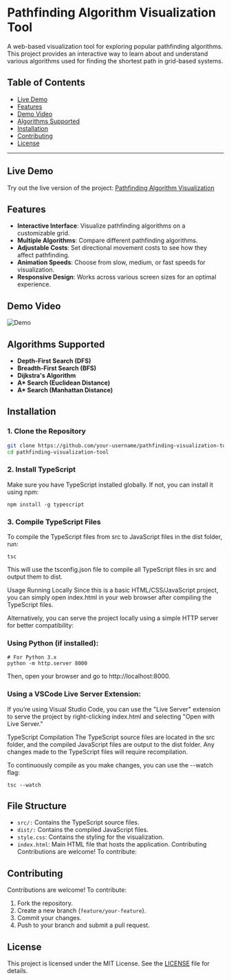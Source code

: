 # Pathfinding Algorithm Visualization Tool

A web-based visualization tool for exploring popular pathfinding algorithms. This project provides an interactive way to learn about and understand various algorithms used for finding the shortest path in grid-based systems.

## Table of Contents
- [Live Demo](#live-demo)
- [Features](#features)
- [Demo Video](#demo-video)
- [Algorithms Supported](#algorithms-supported)
- [Installation](#installation)
- [Contributing](#contributing)
- [License](#license)

---
## Live Demo
Try out the live version of the project: [Pathfinding Algorithm Visualization](https://winarmarco.github.io/Pathfinding-Visualization/)

## Features
- **Interactive Interface**: Visualize pathfinding algorithms on a customizable grid.
- **Multiple Algorithms**: Compare different pathfinding algorithms.
- **Adjustable Costs**: Set directional movement costs to see how they affect pathfinding.
- **Animation Speeds**: Choose from slow, medium, or fast speeds for visualization.
- **Responsive Design**: Works across various screen sizes for an optimal experience.

## Demo Video
![Demo](https://github.com/user-attachments/assets/049421ee-c06c-47c7-8da2-40eed6384e9d)


## Algorithms Supported
- **Depth-First Search (DFS)**
- **Breadth-First Search (BFS)**
- **Dijkstra's Algorithm**
- <b>A* Search (Euclidean Distance)</b>
- <b>A* Search (Manhattan Distance)</b>

## Installation

### 1. Clone the Repository
```bash
git clone https://github.com/your-username/pathfinding-visualization-tool.git
cd pathfinding-visualization-tool
```

### 2. Install TypeScript
Make sure you have TypeScript installed globally. If not, you can install it using npm:

```
npm install -g typescript
```

### 3. Compile TypeScript Files
To compile the TypeScript files from src to JavaScript files in the dist folder, run:

```
tsc
```

This will use the tsconfig.json file to compile all TypeScript files in src and output them to dist.

Usage
Running Locally
Since this is a basic HTML/CSS/JavaScript project, you can simply open index.html in your web browser after compiling the TypeScript files.

Alternatively, you can serve the project locally using a simple HTTP server for better compatibility:

### Using Python (if installed):
```
# For Python 3.x
python -m http.server 8000
```

Then, open your browser and go to http://localhost:8000.

### Using a VSCode Live Server Extension:
If you’re using Visual Studio Code, you can use the "Live Server" extension to serve the project by right-clicking index.html and selecting "Open with Live Server."

TypeScript Compilation
The TypeScript source files are located in the src folder, and the compiled JavaScript files are output to the dist folder. Any changes made to the TypeScript files will require recompilation.

To continuously compile as you make changes, you can use the --watch flag:

```
tsc --watch
```


## File Structure
- `src/:` Contains the TypeScript source files.
- `dist/:` Contains the compiled JavaScript files.
- `style.css`: Contains the styling for the visualization.
- `index.html`: Main HTML file that hosts the application.
Contributing
Contributions are welcome! To contribute:


## Contributing
Contributions are welcome! To contribute:
1. Fork the repository.
2. Create a new branch (`feature/your-feature`).
3. Commit your changes.
4. Push to your branch and submit a pull request.

## License
This project is licensed under the MIT License. See the [LICENSE](LICENSE) file for details.
